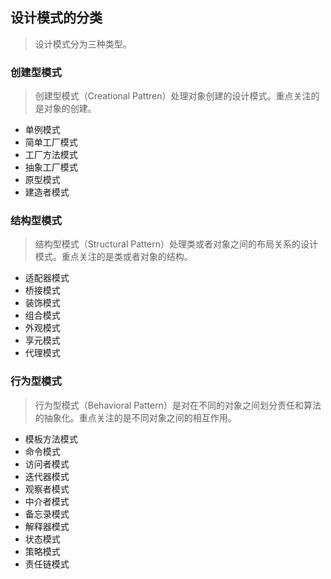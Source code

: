 ## 设计模式的分类

> 设计模式分为三种类型。

### 创建型模式

> 创建型模式（Creational Pattren）处理对象创建的设计模式。重点关注的是对象的创建。

- 单例模式
- 简单工厂模式
- 工厂方法模式
- 抽象工厂模式
- 原型模式
- 建造者模式

### 结构型模式

> 结构型模式（Structural Pattern）处理类或者对象之间的布局关系的设计模式。重点关注的是类或者对象的结构。

- 适配器模式
- 桥接模式
- 装饰模式
- 组合模式
- 外观模式
- 享元模式
- 代理模式

### 行为型模式

> 行为型模式（Behavioral Pattern）是对在不同的对象之间划分责任和算法的抽象化。重点关注的是不同对象之间的相互作用。

- 模板方法模式
- 命令模式
- 访问者模式
- 迭代器模式
- 观察者模式
- 中介者模式
- 备忘录模式
- 解释器模式
- 状态模式
- 策略模式
- 责任链模式